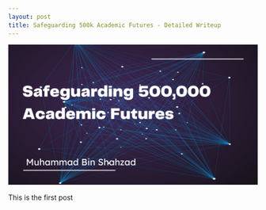 ```yaml
---
layout: post
title: Safeguarding 500k Academic Futures - Detailed Writeup
---
```

![EdSec: Safeguarding 500k Academic Futures](/assets/images/EdSec-Safeguarding-500k-Academic-Futures.png)

This is the first post